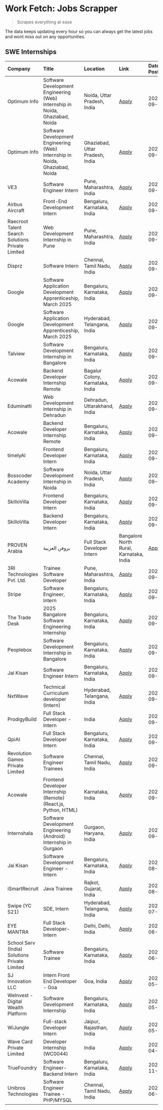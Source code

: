 # Work Fetch: Jobs Scrapper
> Scrapes everything at ease

The data keeps updating every hour so you can always get the latest jobs and wont miss out on any opportunities.

## SWE Internships
<!--START_SECTION:workfetch-->
| Company                                          | Title                                                                        | Location                                | Link                                                                                                                                                                                                                                                                              | Date Posted   |
|:-------------------------------------------------|:-----------------------------------------------------------------------------|:----------------------------------------|:----------------------------------------------------------------------------------------------------------------------------------------------------------------------------------------------------------------------------------------------------------------------------------|:--------------|
| Optimum Info                                     | Software Development Engineering (Web) Internship in Noida, Ghaziabad, Noida | Noida, Uttar Pradesh, India             | [Apply](https://in.linkedin.com/jobs/view/software-development-engineering-web-internship-in-noida-ghaziabad-noida-at-optimum-info-4037042231?position=6&pageNum=0&refId=A%2Fi1fKBXTn382JGC1nrbYQ%3D%3D&trackingId=d1mlFtKb1hBpsXhKqzv7Jw%3D%3D)                                  | 2024-09-27    |
| Optimum Info                                     | Software Development Engineering (Web) Internship in Noida, Ghaziabad, Noida | Ghaziabad, Uttar Pradesh, India         | [Apply](https://in.linkedin.com/jobs/view/software-development-engineering-web-internship-in-noida-ghaziabad-noida-at-optimum-info-4037041629?position=7&pageNum=0&refId=A%2Fi1fKBXTn382JGC1nrbYQ%3D%3D&trackingId=cC67zjv9kKZyDxG1AU3%2F7Q%3D%3D)                                | 2024-09-27    |
| VE3                                              | Software Engineer Intern                                                     | Pune, Maharashtra, India                | [Apply](https://in.linkedin.com/jobs/view/software-engineer-intern-at-ve3-4035258572?position=29&pageNum=0&refId=A%2Fi1fKBXTn382JGC1nrbYQ%3D%3D&trackingId=j0awQlI46fS5tYLflepjBA%3D%3D)                                                                                          | 2024-09-27    |
| Airbus Aircraft                                  | Front-End Development Intern                                                 | Bengaluru, Karnataka, India             | [Apply](https://in.linkedin.com/jobs/view/front-end-development-intern-at-airbus-aircraft-4034179043?position=44&pageNum=0&refId=A%2Fi1fKBXTn382JGC1nrbYQ%3D%3D&trackingId=YHPdK%2BCjK6DAmeuz58Za1A%3D%3D)                                                                        | 2024-09-26    |
| Raecroot Talent Search Solutions Private Limited | Web Development Internship in Pune                                           | Pune, Maharashtra, India                | [Apply](https://in.linkedin.com/jobs/view/web-development-internship-in-pune-at-raecroot-talent-search-solutions-private-limited-4034584677?position=50&pageNum=0&refId=A%2Fi1fKBXTn382JGC1nrbYQ%3D%3D&trackingId=GBK1J2Gp9XSHcL527ze%2BLQ%3D%3D)                                 | 2024-09-26    |
| Disprz                                           | Software Intern                                                              | Chennai, Tamil Nadu, India              | [Apply](https://in.linkedin.com/jobs/view/software-intern-at-disprz-4034165337?position=59&pageNum=0&refId=A%2Fi1fKBXTn382JGC1nrbYQ%3D%3D&trackingId=opWgkw%2F%2By4IpEAudbZ9riA%3D%3D)                                                                                            | 2024-09-26    |
| Google                                           | Software Application Development Apprenticeship, March 2025                  | Bengaluru, Karnataka, India             | [Apply](https://in.linkedin.com/jobs/view/software-application-development-apprenticeship-march-2025-at-google-4032957527?position=2&pageNum=0&refId=A%2Fi1fKBXTn382JGC1nrbYQ%3D%3D&trackingId=yepb6G7nkGxLWXJacakk7A%3D%3D)                                                      | 2024-09-24    |
| Google                                           | Software Application Development Apprenticeship, March 2025                  | Hyderabad, Telangana, India             | [Apply](https://in.linkedin.com/jobs/view/software-application-development-apprenticeship-march-2025-at-google-4032957528?position=3&pageNum=0&refId=A%2Fi1fKBXTn382JGC1nrbYQ%3D%3D&trackingId=U%2Bcv6m0ZGIhQiZy2bc83mQ%3D%3D)                                                    | 2024-09-24    |
| Talview                                          | Software Development Internship in Bangalore                                 | Bengaluru, Karnataka, India             | [Apply](https://in.linkedin.com/jobs/view/software-development-internship-in-bangalore-at-talview-4033703077?position=12&pageNum=0&refId=A%2Fi1fKBXTn382JGC1nrbYQ%3D%3D&trackingId=1aB9ZjyC6VHUcYNHddIoAw%3D%3D)                                                                  | 2024-09-23    |
| Acowale                                          | Backend Developer Internship Remote                                          | Bagalur Colony, Karnataka, India        | [Apply](https://in.linkedin.com/jobs/view/backend-developer-internship-remote-at-acowale-4030088707?position=17&pageNum=0&refId=A%2Fi1fKBXTn382JGC1nrbYQ%3D%3D&trackingId=is7%2Fc9iajH9RiMSG6zASiw%3D%3D)                                                                         | 2024-09-21    |
| Eduminatti                                       | Web Development Internship in Dehradun                                       | Dehradun, Uttarakhand, India            | [Apply](https://in.linkedin.com/jobs/view/web-development-internship-in-dehradun-at-eduminatti-4032105381?position=26&pageNum=0&refId=A%2Fi1fKBXTn382JGC1nrbYQ%3D%3D&trackingId=HgTgu1Ilkr9WkPtchfaRMw%3D%3D)                                                                     | 2024-09-21    |
| Acowale                                          | Backend Developer Internship Remote                                          | Bengaluru, Karnataka, India             | [Apply](https://in.linkedin.com/jobs/view/backend-developer-internship-remote-at-acowale-4030975489?position=11&pageNum=0&refId=A%2Fi1fKBXTn382JGC1nrbYQ%3D%3D&trackingId=8hHv856s3lmWwnkPHhFBMg%3D%3D)                                                                           | 2024-09-20    |
| timelyAI                                         | Frontend Developer Intern                                                    | Bengaluru, Karnataka, India             | [Apply](https://in.linkedin.com/jobs/view/frontend-developer-intern-at-timelyai-4030925040?position=16&pageNum=0&refId=A%2Fi1fKBXTn382JGC1nrbYQ%3D%3D&trackingId=7jG58jrQyErBQlKh4gHtmA%3D%3D)                                                                                    | 2024-09-20    |
| Bosscoder Academy                                | Software Development Internship in Noida                                     | Noida, Uttar Pradesh, India             | [Apply](https://in.linkedin.com/jobs/view/software-development-internship-in-noida-at-bosscoder-academy-4031161323?position=20&pageNum=0&refId=A%2Fi1fKBXTn382JGC1nrbYQ%3D%3D&trackingId=3ef79Pl3hFfwbxMH44uRHA%3D%3D)                                                            | 2024-09-20    |
| SkilloVilla                                      | Frontend Developer Intern                                                    | Bengaluru, Karnataka, India             | [Apply](https://in.linkedin.com/jobs/view/frontend-developer-intern-at-skillovilla-4025873510?position=9&pageNum=0&refId=A%2Fi1fKBXTn382JGC1nrbYQ%3D%3D&trackingId=kyakgm8S596GY6JMqz2EDA%3D%3D)                                                                                  | 2024-09-17    |
| SkilloVilla                                      | Backend Developer Intern                                                     | Bengaluru, Karnataka, India             | [Apply](https://in.linkedin.com/jobs/view/backend-developer-intern-at-skillovilla-4025860894?position=13&pageNum=0&refId=A%2Fi1fKBXTn382JGC1nrbYQ%3D%3D&trackingId=zoBnHCy%2BU6zMug3lXGD7pg%3D%3D)                                                                                | 2024-09-17    |
| PROVEN Arabia | بروفن العربية                    | Full Stack Developer Intern                                                  | Bangalore North Rural, Karnataka, India | [Apply](https://in.linkedin.com/jobs/view/full-stack-developer-intern-at-proven-arabia-%D8%A8%D8%B1%D9%88%D9%81%D9%86-%D8%A7%D9%84%D8%B9%D8%B1%D8%A8%D9%8A%D8%A9-4028862862?position=52&pageNum=0&refId=A%2Fi1fKBXTn382JGC1nrbYQ%3D%3D&trackingId=RJDeeMf93WfW6ACip%2B6faw%3D%3D) | 2024-09-17    |
| 3RI Technologies Pvt. Ltd.                       | Trainee  Software Developer                                                  | Pune, Maharashtra, India                | [Apply](https://in.linkedin.com/jobs/view/trainee-software-developer-at-3ri-technologies-pvt-ltd-4026688364?position=28&pageNum=0&refId=A%2Fi1fKBXTn382JGC1nrbYQ%3D%3D&trackingId=6%2FvyWnKgqMGGyd%2FCLZGo%2Bw%3D%3D)                                                             | 2024-09-15    |
| Stripe                                           | Software Engineer, Intern                                                    | Bengaluru, Karnataka, India             | [Apply](https://in.linkedin.com/jobs/view/software-engineer-intern-at-stripe-4008214242?position=4&pageNum=0&refId=A%2Fi1fKBXTn382JGC1nrbYQ%3D%3D&trackingId=rmxPnUcHMtRRl%2B8Cgvml2Q%3D%3D)                                                                                      | 2024-09-13    |
| The Trade Desk                                   | 2025 Bangalore Software Engineering Internship                               | Bengaluru, Karnataka, India             | [Apply](https://in.linkedin.com/jobs/view/2025-bangalore-software-engineering-internship-at-the-trade-desk-3987456531?position=14&pageNum=0&refId=A%2Fi1fKBXTn382JGC1nrbYQ%3D%3D&trackingId=niXpRUl4az4dcoOUVbCnhw%3D%3D)                                                         | 2024-09-11    |
| Peoplebox                                        | Software Development Internship in Bangalore                                 | Bengaluru, Karnataka, India             | [Apply](https://in.linkedin.com/jobs/view/software-development-internship-in-bangalore-at-peoplebox-4022411601?position=15&pageNum=0&refId=A%2Fi1fKBXTn382JGC1nrbYQ%3D%3D&trackingId=VjWw9ayvE0yoEdxMoJGMjw%3D%3D)                                                                | 2024-09-10    |
| Jai Kisan                                        | Software Engineer Intern                                                     | Bengaluru, Karnataka, India             | [Apply](https://in.linkedin.com/jobs/view/software-engineer-intern-at-jai-kisan-4024075360?position=36&pageNum=0&refId=A%2Fi1fKBXTn382JGC1nrbYQ%3D%3D&trackingId=SiVjnHIWGhE8MvDbget1Ow%3D%3D)                                                                                    | 2024-09-09    |
| NxtWave                                          | Technical Curriculum developer (Intern)                                      | Hyderabad, Telangana, India             | [Apply](https://in.linkedin.com/jobs/view/technical-curriculum-developer-intern-at-nxtwave-4020462207?position=38&pageNum=0&refId=A%2Fi1fKBXTn382JGC1nrbYQ%3D%3D&trackingId=vttl7oWqSuRupopMxSSZ2w%3D%3D)                                                                         | 2024-09-09    |
| ProdigyBuild                                     | Full Stack Developer - Intern                                                | India                                   | [Apply](https://in.linkedin.com/jobs/view/full-stack-developer-intern-at-prodigybuild-4019591942?position=47&pageNum=0&refId=A%2Fi1fKBXTn382JGC1nrbYQ%3D%3D&trackingId=vrkoNd0UqKBd02RaYGCqjA%3D%3D)                                                                              | 2024-09-08    |
| QpiAI                                            | Full Stack Developer Intern                                                  | Bengaluru, Karnataka, India             | [Apply](https://in.linkedin.com/jobs/view/full-stack-developer-intern-at-qpiai-4017395346?position=32&pageNum=0&refId=A%2Fi1fKBXTn382JGC1nrbYQ%3D%3D&trackingId=RJejNt78PZBY0ZxjKQynIA%3D%3D)                                                                                     | 2024-09-06    |
| Revolution Games Private Limited                 | Software Engineer Trainees                                                   | Chennai, Tamil Nadu, India              | [Apply](https://in.linkedin.com/jobs/view/software-engineer-trainees-at-revolution-games-private-limited-4015912927?position=27&pageNum=0&refId=A%2Fi1fKBXTn382JGC1nrbYQ%3D%3D&trackingId=SmpKWiMi2JPZ366DfFFu%2BQ%3D%3D)                                                         | 2024-09-02    |
| Acowale                                          | Frontend Developer Internship (Remote) (React.js, Python, HTML)              | Karnataka, India                        | [Apply](https://in.linkedin.com/jobs/view/frontend-developer-internship-remote-react-js-python-html-at-acowale-4014663920?position=5&pageNum=0&refId=A%2Fi1fKBXTn382JGC1nrbYQ%3D%3D&trackingId=iS9vdw5Slot70Q9eDNJe1Q%3D%3D)                                                      | 2024-09-01    |
| Internshala                                      | Software Development Engineering (Android) Internship in Gurgaon             | Gurgaon, Haryana, India                 | [Apply](https://in.linkedin.com/jobs/view/software-development-engineering-android-internship-in-gurgaon-at-internshala-4015471580?position=21&pageNum=0&refId=A%2Fi1fKBXTn382JGC1nrbYQ%3D%3D&trackingId=yblXGWXmZ%2FqI7KTwrTK4sQ%3D%3D)                                          | 2024-09-01    |
| Jai Kisan                                        | Software Development Engineer - Intern                                       | Bengaluru, Karnataka, India             | [Apply](https://in.linkedin.com/jobs/view/software-development-engineer-intern-at-jai-kisan-4027288169?position=25&pageNum=0&refId=A%2Fi1fKBXTn382JGC1nrbYQ%3D%3D&trackingId=DYshQpi%2F9qYpv6A4OYocdQ%3D%3D)                                                                      | 2024-08-22    |
| iSmartRecruit                                    | Java Trainee                                                                 | Rajkot, Gujarat, India                  | [Apply](https://in.linkedin.com/jobs/view/java-trainee-at-ismartrecruit-3992301825?position=30&pageNum=0&refId=A%2Fi1fKBXTn382JGC1nrbYQ%3D%3D&trackingId=14xWqId2k3MpJ7ASP%2FuR1A%3D%3D)                                                                                          | 2024-08-06    |
| Swipe (YC S21)                                   | SDE, Intern                                                                  | Hyderabad, Telangana, India             | [Apply](https://in.linkedin.com/jobs/view/sde-intern-at-swipe-yc-s21-3980368092?position=37&pageNum=0&refId=A%2Fi1fKBXTn382JGC1nrbYQ%3D%3D&trackingId=ARh4PBgtdnCSonEy%2BZvdMQ%3D%3D)                                                                                             | 2024-07-22    |
| EYE MANTRA                                       | Full Stack Developer- Intern                                                 | Delhi, Delhi, India                     | [Apply](https://in.linkedin.com/jobs/view/full-stack-developer-intern-at-eye-mantra-3960988037?position=43&pageNum=0&refId=A%2Fi1fKBXTn382JGC1nrbYQ%3D%3D&trackingId=gzHYWJbdSpmn6wej%2FAr7lQ%3D%3D)                                                                              | 2024-06-28    |
| School Serv (India) Solutions Private Limited    | Software Trainee                                                             | Bengaluru, Karnataka, India             | [Apply](https://in.linkedin.com/jobs/view/software-trainee-at-school-serv-india-solutions-private-limited-3953917603?position=58&pageNum=0&refId=A%2Fi1fKBXTn382JGC1nrbYQ%3D%3D&trackingId=CthXA8XZHCoNQe2Dt5PTfQ%3D%3D)                                                          | 2024-06-19    |
| SJ Innovation LLC                                | Intern Front End Developer - Goa                                             | Goa, India                              | [Apply](https://in.linkedin.com/jobs/view/intern-front-end-developer-goa-at-sj-innovation-llc-3931678611?position=22&pageNum=0&refId=A%2Fi1fKBXTn382JGC1nrbYQ%3D%3D&trackingId=5e4rBzNzgDhicvn%2FuGWOTg%3D%3D)                                                                    | 2024-05-24    |
| WeInvest - Digital Wealth Platform               | Software Development Internship                                              | Bengaluru, Karnataka, India             | [Apply](https://in.linkedin.com/jobs/view/software-development-internship-at-weinvest-digital-wealth-platform-3912867225?position=10&pageNum=0&refId=A%2Fi1fKBXTn382JGC1nrbYQ%3D%3D&trackingId=kG4H5vsfUxf%2FzqAK2z3ZEQ%3D%3D)                                                    | 2024-05-01    |
| WiJungle                                         | Full-stack Developer Intern                                                  | Jaipur, Rajasthan, India                | [Apply](https://in.linkedin.com/jobs/view/full-stack-developer-intern-at-wijungle-3912864543?position=34&pageNum=0&refId=A%2Fi1fKBXTn382JGC1nrbYQ%3D%3D&trackingId=i4NGVFIkjJuXnX6wzN8QOQ%3D%3D)                                                                                  | 2024-05-01    |
| Wave Card Private Limited                        | Developer Internship (WC0044)                                                | India                                   | [Apply](https://in.linkedin.com/jobs/view/developer-internship-wc0044-at-wave-card-private-limited-3900079966?position=42&pageNum=0&refId=A%2Fi1fKBXTn382JGC1nrbYQ%3D%3D&trackingId=J83Dr43e%2FIlWHxdcrArMFA%3D%3D)                                                               | 2024-04-15    |
| TrueFoundry                                      | Software Engineer-Backend Intern                                             | Bengaluru, Karnataka, India             | [Apply](https://in.linkedin.com/jobs/view/software-engineer-backend-intern-at-truefoundry-3779508170?position=41&pageNum=0&refId=A%2Fi1fKBXTn382JGC1nrbYQ%3D%3D&trackingId=YA49REZ5UonBywI5ehVVdg%3D%3D)                                                                          | 2023-11-10    |
| Unibros Technologies                             | Software Engineer Trainee - PHP/MYSQL                                        | Chennai, Tamil Nadu, India              | [Apply](https://in.linkedin.com/jobs/view/software-engineer-trainee-php-mysql-at-unibros-technologies-3656599241?position=35&pageNum=0&refId=A%2Fi1fKBXTn382JGC1nrbYQ%3D%3D&trackingId=%2B8%2BK2YJ7NGFCm0%2BvJ%2BM%2FnA%3D%3D)                                                    | 2023-06-12    |
<!--END_SECTION:workfetch-->
